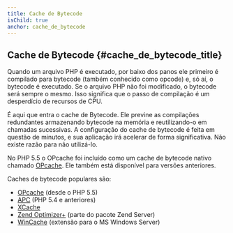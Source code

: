 ```yaml
---
title: Cache de Bytecode
isChild: true
anchor: cache_de_bytecode
---
```


## Cache de Bytecode {#cache_de_bytecode_title}

Quando um arquivo PHP é executado, por baixo dos panos ele primeiro é compilado para bytecode (também conhecido como
opcode) e, só aí, o bytecode é executado.  Se o arquivo PHP não foi modificado, o bytecode será sempre o mesmo. Isso
significa que o passo de compilação é um desperdício de recursos de CPU.

É aqui que entra o cache de Bytecode. Ele previne as compilações redundantes armazenando bytecode na memória e
reutilizando-o em chamadas sucessivas. A configuração do cache de bytecode é feita em questão de minutos, e sua
aplicação irá acelerar de forma significativa. Não existe razão para não utilizá-lo.

No PHP 5.5 o OPcache foi incluído como um cache de bytecode nativo chamado [OPcache][opcache-book]. Ele também está disponível para versões anteriores.

Caches de bytecode populares são:

* [OPcache][opcache-book] (desde o PHP 5.5)
* [APC](http://php.net/manual/en/book.apc.php) (PHP 5.4 e anteriores)
* [XCache](http://xcache.lighttpd.net/)
* [Zend Optimizer+](http://www.zend.com/products/server/) (parte do pacote Zend Server)
* [WinCache](http://www.iis.net/download/wincacheforphp) (extensão para o MS Windows Server)

[opcache-book]: http://php.net/manual/en/book.opcache.php